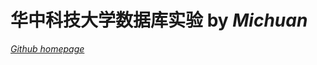 华中科技大学数据库实验 by *Michuan*
===================================  
*[Github homepage](https://github.com/MiChuan)*
